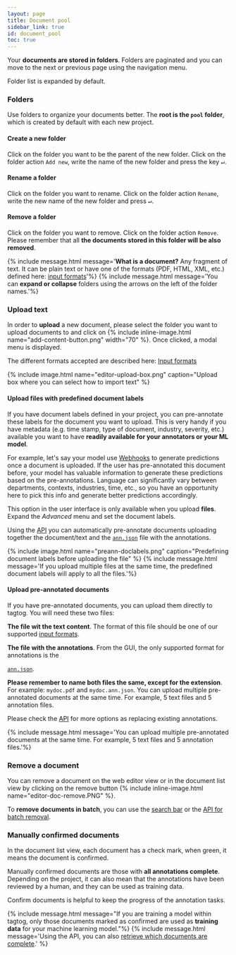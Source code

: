```yaml
---
layout: page
title: Document pool
sidebar_link: true
id: document_pool
toc: true
---
```


<div class="two-third-col">
  <p>Your <strong>documents are stored in folders</strong>. Folders are paginated and you can move to the next or previous page using the navigation menu.</p>
  <p>Folder list is expanded by default.</p>
  <h3>Folders</h3>
  <p>Use folders to organize your documents better. The <strong>root is the <code>pool</code> folder</strong>, which is created by default with each new project.</p>
  <h4>Create a new folder</h4>
  <p>Click on the folder you want to be the parent of the new folder. Click on the folder action <code>Add new</code>, write the name of the new folder and press the key <kbd>↵</kbd>.</p>
  <h4>Rename a folder</h4>
  <p>Click on the folder you want to rename. Click on the folder action <code>Rename</code>, write the new name of the new folder and press <kbd>↵</kbd>.</p>
  <h4>Remove a folder</h4>
  <p>Click on the folder you want to remove. Click on the folder action <code>Remove</code>. Please remember that all <strong>the documents stored in this folder will be also removed</strong>.</p>
</div>
<div class="one-third-col">
  {% include message.html message='<strong>What is a document?</strong>&nbsp;Any fragment of text. It can be plain text or have one of the formats (PDF, HTML, XML, etc.) defined here: <a title="Input formats" href="/ioformats.html#input-formats">input formats</a>'%}
  {% include message.html message='You can <strong>expand or collapse</strong> folders using the arrows on the left of the folder names.'%}
</div>

<div class="two-third-col">
  <h3>Upload text</h3>
  <p>In order to <strong>upload</strong> a new document, please select the folder you want to upload documents to and click on {% include inline-image.html name="add-content-button.png" width="70" %}. Once clicked, a modal menu is displayed.</p>
  <p>The different formats accepted are described here: <a href="/ioformats.html#input-formats">Input formats</a></p>
</div>
<div class="one-third-col">
  {% include image.html name="editor-upload-box.png" caption="Upload box where you can select how to import text" %}
</div>
<div class="two-third-col">
  <h4>Upload files with predefined document labels</h4>
  <p>If you have document labels defined in your project, you can pre-annotate these labels for the document you want to upload. This is very handy if you have metadata (e.g. time stamp, type of document, industry, severity, etc.) available you want to have <strong>readily available for your annotators or your ML model</strong>.</p>
  <p>For example, let's say your model use <a title="tagtog - project - webhooks" href="projects.html#webhooks">Webhooks</a> to generate predictions once a document is uploaded. If the user has pre-annotated this document before, your model has valuable information to generate these predictions based on the pre-annotations. Language can significantly vary between departments, contexts, industries, time, etc., so you have an opportunity here to pick this info and generate better predictions accordingly.</p>
  <p>This option in the user interface is only available when you upload <strong>files</strong>. Expand the <i>Advanced</i> menu and set the document labels.</p>
  <p>Using the <a title="tagtog - API" href="/API.html">API</a> you can automatically pre-annotate documents uploading together the document/text and the <code><a href="anndoc.html#ann-json">ann.json</a></code> file with the annotations.</p>
</div>
<div class="one-third-col">
  {% include image.html name="preann-doclabels.png" caption="Predefining document labels before uploading the file" %}
  {% include message.html message='If you upload multiple files at the same time, the predefined document labels will apply to all the files.'%}
</div>
<div class="two-third-col">
  <h4>Upload pre-annotated documents</h4>
  <p>If you have pre-annotated documents, you can upload them directly to tagtog. You will need these two files:</p>

  <p class="list-item"><span class="list-item-1"></span><strong>The file wit the text content</strong>. The format of this file should be one of our supported <a title="tagtog - Input formats" href="ioformats.html#input-formats">input formats</a>.</p>
  <p class="list-item"><span class="list-item-2"></span><strong>The file with the annotations</strong>. From the GUI, the only supported format for annotations is the

  <code><a title="tagtog - ann.json format" href="/anndoc.html#ann-json">ann.json</a></code>.</p>
  <p><strong>Please remember to name both files the same, except for the extension</strong>. For example: <code>mydoc.pdf</code> and <code>mydoc.ann.json</code>. You can upload multiple pre-annotated documents at the same time. For example, 5 text files and 5 annotation files.</p>
  <p>Please check the <a title="tagtog - API" href="/API.html">API</a> for more options as replacing existing annotations.</p>
</div>
<div class="one-third-col">
  {% include message.html message='You can upload multiple pre-annotated documents at the same time. For example, 5 text files and 5 annotation files.'%}
</div>
<div class="two-third-col">
  <h3>Remove a document</h3>
    <p>You can remove a document on the web editor view or in the document list view by clicking on the remove button {% include inline-image.html name="editor-doc-remove.PNG" %}.</p>
    <p>To <strong>remove documents in batch</strong>, you can use the <a title="Search - web app" href="/search.html#remove-documents-in-batch">search bar</a> or the <a title="API - Delete" href="/API.html#delete-documents-delete">API for batch removal</a>.</p>
</div>
<div class="one-third-col">
</div>
<div class="two-third-col">
  <h3>Manually confirmed documents</h3>
  <p>In the document list view, each document has a check mark, when green, it means the document is confirmed.</p>
  <p>Manually confirmed documents are those with <strong>all annotations complete</strong>. Depending on the project, it can also mean that the annotations have been reviewed by a human, and they can be used as training data.</p>
  <p>Confirm documents is helpful to keep the progress of the annotation tasks.</p>
</div>

<div class="one-third-col">
  {% include message.html message="If you are training a model within tagtog, only those documents marked as confirmed are used as <strong>training data</strong> for your machine learning model."%}
  {% include message.html message='Using the API, you can also <a href="/API.html#search-documents-in-a-project-get">retrieve which documents are complete</a>.' %}
</div>


